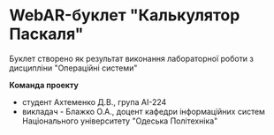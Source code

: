 # WebAR-буклет "Калькулятор Паскаля"
Буклет створено як результат виконання лабораторної роботи з дисципліни
"Операційні системи"

**Команда проекту**
- студент Ахтеменко Д.В., група АІ-224
- викладач - Блажко О.А., доцент кафедри інформаційних систем Національного
  університету "Одеська Політехніка"
  
